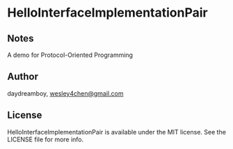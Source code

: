 # HelloInterfaceImplementationPair

## Notes

A demo for Protocol-Oriented Programming

## Author

daydreamboy, wesley4chen@gmail.com

## License

HelloInterfaceImplementationPair is available under the MIT license. See the LICENSE file for more info.
